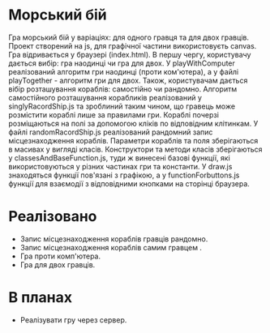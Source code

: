 # Морський бій
Гра морський бій у варіаціях: для одного гравця та для двох гравців.
Проект створений на js, для графічної частини використовуєть canvas. Гра відривається у браузері (index.html).
В першу чергу, користувачу дається вибір: гра наодинці чи гра для двох. У playWithComputer реалізований алгоритм гри наодинці (проти ком'ютера), а у файлі playTogether - алгоритм гри для двох. 
Також, користувачам дається вібір розташування кораблів: самостійно чи рандомно. Алгоритм самостійного розташування корабликів реалізований у singlyRacordShip.js та зроблиний таким чином, що гравець може розмістити кораблі лише за правилами гри. Кораблі почерзі розміщаються на полі за допомогою кліків по відповідним клітинкам. У файлі randomRacordShip.js реалізований рандомний запис місцезнаходження кораблів. 
Параметри кораблів та поля зберігаються в масивах у вигляді класів. Конструктори та методи класів зберігаються у classesAndBaseFunction.js, туди ж винесені базові функції, які використовуються у різних частинах гри та константи. 
У draw.js знаходяться функції пов'язані з графікою, а у functionForbuttons.js функції для взаємодії з відповідними кнопками на сторінці браузера.

# Реалізовано
- Запис місцезнаходження кораблів гравців рандомно. 
- Запис місцезнаходження кораблів самим гравцем .
- Гра проти комп'ютера.
- Гра для двох гравців.
# В планах
- Реалізувати гру через сервер.
